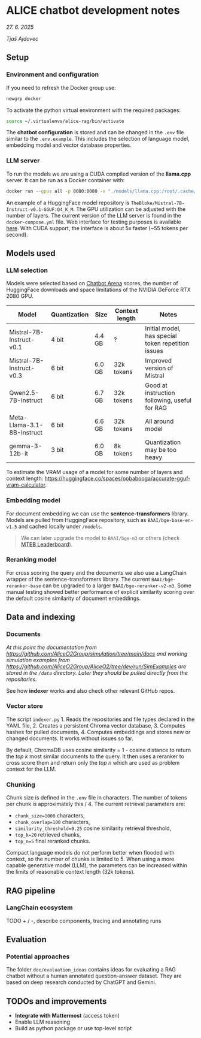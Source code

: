 # ALICE chatbot development notes

_27. 6. 2025_

_Tjaš Ajdovec_


## Setup

### Environment and configuration

If you need to refresh the Docker group use:
```bash
newgrp docker
```

To activate the python virtual environment with the required packages:
```bash
source ~/.virtualenvs/alice-rag/bin/activate
```

The **chatbot configuration** is stored and can be changed in the `.env` file similar to the `.env.example`. This includes the selection of language model,
embedding model and vector database properties.

### LLM server

To run the models we are using a CUDA compiled version of the **llama.cpp** server. It can be run as a Docker container with:
```bash
docker run --gpus all -p 8080:8080 -v "./models/llama.cpp:/root/.cache/llama.cpp" ghcr.io/ggml-org/llama.cpp:server-cuda --hf-repo <user>/<model>:<quant> --n-gpu-layers 50 --no-kv-offload --host 0.0.0.0
```

An example of a HuggingFace model repository is `TheBloke/Mistral-7B-Instruct-v0.1-GGUF:Q4_K_M`. The GPU utilization can be adjusted with the number of layers.
The current version of the LLM server is found in the `docker-compose.yml` file. Web interface for testing purposes is available [here](http://pc-alice-ph01:8080/).
With CUDA support, the interface is about 5x faster (~55 tokens per second).


## Models used

### LLM selection

Models were selected based on [Chatbot Arena](https://huggingface.co/spaces/lmarena-ai/chatbot-arena-leaderboard) scores, the number of HuggingFace downloads 
and space limitations of the NVIDIA GeForce RTX 2080 GPU.

| Model                      | Quantization | Size   | Context length | Notes                                              |
|----------------------------|--------------|--------|----------------|----------------------------------------------------|
| Mistral-7B-Instruct-v0.1   | 4 bit        | 4.4 GB | ?              | Initial model, has special token repetition issues |
| Mistral-7B-Instruct-v0.3   | 6 bit        | 6.0 GB | 32k tokens     | Improved version of Mistral                        |
| Qwen2.5-7B-Instruct        | 6 bit        | 6.7 GB | 32k tokens     | Good at instruction following, useful for RAG      |
| Meta-Llama-3.1-8B-Instruct | 6 bit        | 6.6 GB | 32k tokens     | All around model                                   |
| gemma-3-12b-it             | 3 bit        | 6.0 GB | 8k tokens      | Quantization may be too heavy                      |

To estimate the VRAM usage of a model for some number of layers and context length: https://huggingface.co/spaces/oobabooga/accurate-gguf-vram-calculator.

###  Embedding model

For document embedding we can use the **sentence-transformers** library. Models are pulled from HuggingFace repository, such as `BAAI/bge-base-en-v1.5`
and cached locally under `/models`. 

> We can later upgrade the model to `BAAI/bge-m3` or others (check [MTEB Leaderboard](https://huggingface.co/spaces/mteb/leaderboard)).

### Reranking model

For cross scoring the query and the documents we also use a LangChain wrapper of the sentence-transformers library. The current `BAAI/bge-reranker-base`
can be upgraded to a larger `BAAI/bge-reranker-v2-m3`. Some manual testing showed better performance of explicit similarity scoring over the default cosine 
similarity of document embeddings.


## Data and indexing

### Documents

_At this point the documentation from https://github.com/AliceO2Group/simulation/tree/main/docs and working simulation examples from https://github.com/AliceO2Group/AliceO2/tree/dev/run/SimExamples
are stored in the `/data` directory. Later they should be pulled directly from the repositories._

See how **indexer** works and also check other relevant GitHub repos.

### Vector store

The script `indexer.py` 1. Reads the repositories and file types declared in the YAML file, 2. Creates a persistent Chroma vector database, 3. Computes hashes for pulled
documents, 4. Computes embeddings and stores new or changed documents. It works without issues so far.

By default, ChromaDB uses cosine similarity = 1 - cosine distance to return the *top k* most similar documents to the query.
It then uses a reranker to cross score them and return only the *top n* which are used as problem context for the LLM.

### Chunking

Chunk size is defined in the `.env` file in characters. The number of tokens per chunk is approximately this / 4.
The current retrieval parameters are:
- `chunk_size=1000` characters,
- `chunk_overlap=100` characters,
- `similarity_threshold=0.25` cosine similarity retrieval threshold,
- `top_k=20` retrieved chunks,
- `top_n=5` final reranked chunks.

Compact language models do not perform better when flooded with context, so the number of chunks is limited to 5.
When using a more capable generative model (LLM), the parameters can be increased within the limits of reasonable context length (32k tokens).


## RAG pipeline

### LangChain ecosystem

TODO + / -, describe components, tracing and annotating runs


## Evaluation

### Potential approaches

The folder `doc/evaluation_ideas` contains ideas for evaluating a RAG chatbot without a human annotated question-answer dataset.
They are based on deep research conducted by ChatGPT and Gemini.


## TODOs and improvements

- **Integrate with Mattermost** (access token)
- Enable LLM reasoning
- Build as python package or use top-level script
